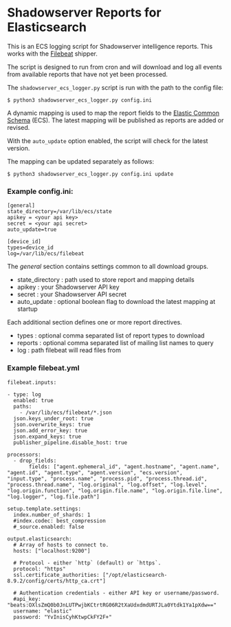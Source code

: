 # Shadowserver Reports for Elasticsearch

This is an ECS logging script for Shadowserver intelligence reports.  This works with the [Filebeat](https://www.elastic.co/beats/filebeat) shipper.

The script is designed to run from cron and will download and log all events from available reports that have not yet been processed.

The `shadowserver_ecs_logger.py` script is run with the path to the config file:

```
$ python3 shadowserver_ecs_logger.py config.ini
```

A dynamic mapping is used to map the report fields to the [Elastic Common Schema](https://www.elastic.co/guide/en/ecs) (ECS).  The latest mapping will be published as reports are added or revised.

With the `auto_update` option enabled, the script will check for the latest version.

The mapping can be updated separately as follows:

```
$ python3 shadowserver_ecs_logger.py config.ini update
```

### Example config.ini:

```
[general]
state_directory=/var/lib/ecs/state
apikey = <your api key>
secret = <your api secret>
auto_update=true

[device_id]
types=device_id
log=/var/lib/ecs/filebeat
```

The _general_ section contains settings common to all download groups.

* state_directory : path used to store report and mapping details
* apikey : your Shadowserver API key
* secret : your Shadowserver API secret
* auto_update : optional boolean flag to download the latest mapping at startup

Each additional section defines one or more report directives.

* types : optional comma separated list of report types to download
* reports : optional comma separated list of mailing list names to query
* log : path filebeat will read files from

### Example filebeat.yml

```
filebeat.inputs:

- type: log
  enabled: true
  paths:
    - /var/lib/ecs/filebeat/*.json
  json.keys_under_root: true
  json.overwrite_keys: true
  json.add_error_key: true
  json.expand_keys: true
  publisher_pipeline.disable_host: true

processors:
  - drop_fields:
       fields: ["agent.ephemeral_id", "agent.hostname", "agent.name", "agent.id", "agent.type", "agent.version", "ecs.version", "input.type", "process.name", "process.pid", "process.thread.id", "process.thread.name", "log.original", "log.offset", "log.level", "log.origin.function", "log.origin.file.name", "log.origin.file.line", "log.logger", "log.file.path"]

setup.template.settings:
  index.number_of_shards: 1
  #index.codec: best_compression
  #_source.enabled: false

output.elasticsearch:
  # Array of hosts to connect to.
  hosts: ["localhost:9200"]

  # Protocol - either `http` (default) or `https`.
  protocol: "https"
  ssl.certificate_authorities: ["/opt/elasticsearch-8.9.2/config/certs/http_ca.crt"]

  # Authentication credentials - either API key or username/password.
  #api_key: "beats:OXlsZmQ0b0JnLUTPwjbKCtrtRG06R2tXaUdxdmdURTJLa0Ytdk1Ya1pXdw=="
  username: "elastic"
  password: "YvInisCyhKtwpCkFY2F+"

```
